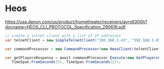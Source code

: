 # Heos

https://usa.denon.com/us/product/hometheater/receivers/avrx6300h?docname=HEOS_CLI_PROTOCOL_Specification_290616.pdf


```cs
// create a telnet client with a list of IP addresses
var telnetClient = new SimpleTelnetClient("192.168.1.43", "192.168.1.45", "192.168.1.47");

var commandProcessor = new CommandProcessor(new HeosClient(telnetClient, CancellationToken.None));

var getPlayersResponse = await commandProcessor.Execute(new GetPlayersCommand(), r => r.Any(), 5,
   TimeSpan.FromSeconds(5), TimeSpan.FromSeconds(2));
```
